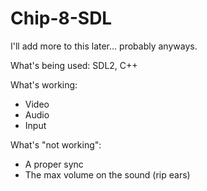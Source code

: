 # Chip-8-SDL
I'll add more to this later... probably anyways.

What's being used:
  SDL2, C++

What's working:
  - Video
  - Audio
  - Input
  
What's "not working":
  - A proper sync
  - The max volume on the sound (rip ears)
